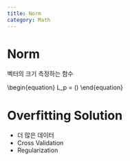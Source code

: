 ```yaml
---
title: Norm
category: Math
---
```

# Norm
벡터의 크기 측정하는 함수

\begin{equation}
L_p = ()
\end{equation}

# Overfitting Solution
- 더 많은 데이터 
- Cross Validation
- Regularization
